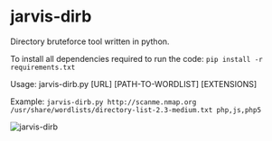 # jarvis-dirb
Directory bruteforce tool written in python.

To install all dependencies required to run the code: ```pip install -r requirements.txt ```

Usage: jarvis-dirb.py [URL] [PATH-TO-WORDLIST] [EXTENSIONS]

Example: ```jarvis-dirb.py http://scanme.nmap.org /usr/share/wordlists/directory-list-2.3-medium.txt php,js,php5```

![jarvis-dirb](https://user-images.githubusercontent.com/83036320/175301937-d2833e21-d1f1-4b1f-9237-aad4d9b826df.png)